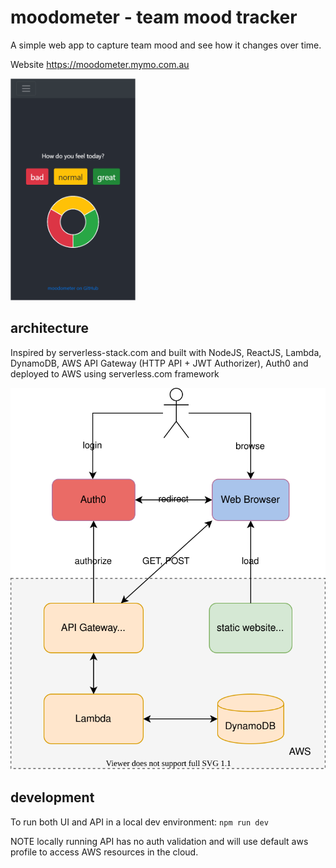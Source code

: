 # moodometer - team mood tracker

A simple web app to capture team mood and see how it changes over time.

Website https://moodometer.mymo.com.au

<img src="demo.png" alt="demo" width="200"/>

## architecture

Inspired by serverless-stack.com and built with NodeJS, ReactJS, Lambda, DynamoDB, AWS API Gateway (HTTP API + JWT Authorizer), Auth0 and deployed to AWS using serverless.com framework

![Diagram](./diagram.svg)

## development

To run both UI and API in a local dev environment: `npm run dev`

NOTE locally running API has no auth validation and will use default aws profile to access AWS resources in the cloud.
